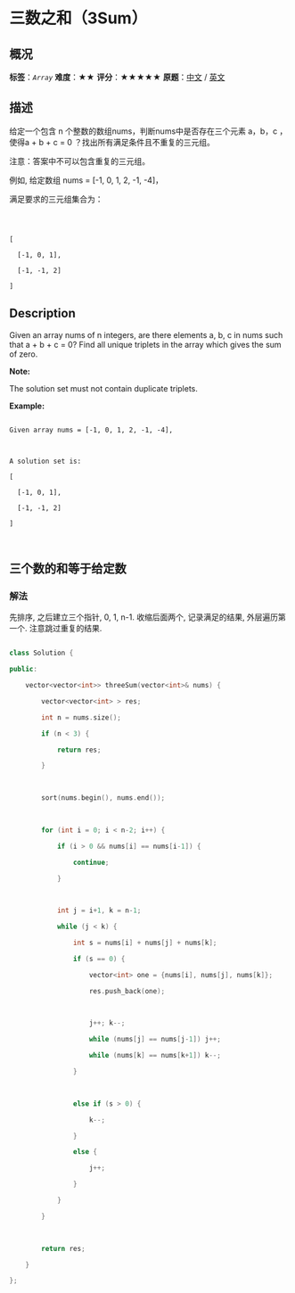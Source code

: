 # 三数之和（3Sum）
## 概况
**标签**：*`Array`*
**难度**：★★
**评分**：★★★★★
**原题**：[中文](https://leetcode-cn.com/problems/3sum) / [英文](https://leetcode.com/problems/3sum)
## 描述

给定一个包含 n 个整数的数组nums，判断nums中是否存在三个元素 a，b，c ，使得a + b + c = 0 ？找出所有满足条件且不重复的三元组。



注意：答案中不可以包含重复的三元组。



例如, 给定数组 nums = [-1, 0, 1, 2, -1, -4]，



满足要求的三元组集合为：

```



[

  [-1, 0, 1],

  [-1, -1, 2]

]

```



## Description

Given an array nums of n integers, are there elements a, b, c in nums such that a + b + c = 0? Find all unique triplets in the array which gives the sum of zero.



**Note:**





The solution set must not contain duplicate triplets.



**Example:**

```

Given array nums = [-1, 0, 1, 2, -1, -4],



A solution set is:

[

  [-1, 0, 1],

  [-1, -1, 2]

]



```





## 三个数的和等于给定数

### 解法

先排序, 之后建立三个指针, 0, 1, n-1. 收缩后面两个, 记录满足的结果, 外层遍历第一个. 注意跳过重复的结果.

```c++

class Solution {

public:

    vector<vector<int>> threeSum(vector<int>& nums) {

        vector<vector<int> > res;

        int n = nums.size();

        if (n < 3) {

            return res;

        }

        

        sort(nums.begin(), nums.end());

        

        for (int i = 0; i < n-2; i++) {

            if (i > 0 && nums[i] == nums[i-1]) {

                continue;

            }

            

            int j = i+1, k = n-1;

            while (j < k) {

                int s = nums[i] + nums[j] + nums[k];

                if (s == 0) {

                    vector<int> one = {nums[i], nums[j], nums[k]};

                    res.push_back(one);

                    

                    j++; k--;

                    while (nums[j] == nums[j-1]) j++;

                    while (nums[k] == nums[k+1]) k--;

                }

                

                else if (s > 0) {

                    k--;

                }

                else {

                    j++;

                }                

            }

        }

        

        return res;

    }

};

```